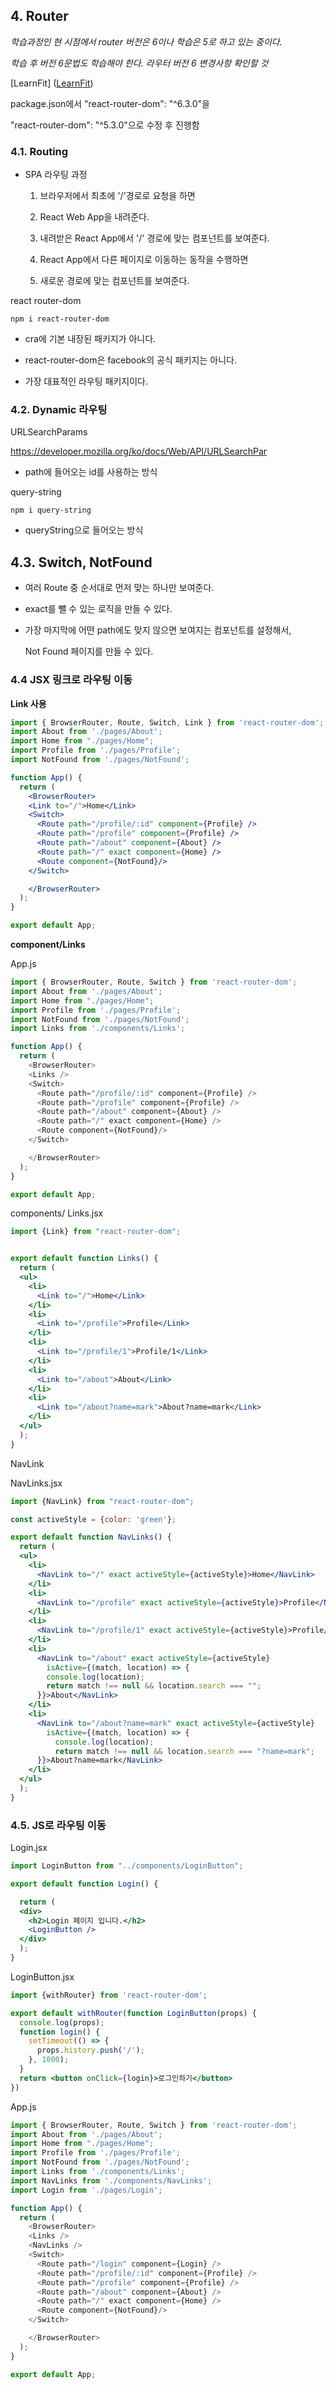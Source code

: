 ## 4. Router

*학습과정인 현 시점에서 router 버전은 6이나 학습은 5로 하고 있는 중이다.*

*학습 후 버전 6문법도 학습해야 한다.* *라우터 버전 6 변경사항 확인할 것*

[LearnFit] ([LearnFit](https://www.learnfit.ai/path/igGfnXzZMr))

package.json에서 "react-router-dom": "^6.3.0"을 

"react-router-dom": "^5.3.0"으로 수정 후 진행함

### 4.1. Routing

- SPA 라우팅 과정
  
  1. 브라우저에서 최초에 '/'경로로 요청을 하면
  
  2. React Web App을 내려준다.
  
  3. 내려받은 React App에서 '/' 경로에 맞는 컴포넌트를 보여준다.
  
  4. React App에서 다른 페이지로 이동하는 동작을 수행하면
  
  5. 새로운 경로에 맞는 컴포넌트를 보여준다.

react router-dom

```git
npm i react-router-dom
```

- cra에 기본 내장된 패키지가 아니다.

- react-router-dom은 facebook의 공식 패키지는 아니다.

- 가장 대표적인 라우팅 패키지이다.



### 4.2. Dynamic 라우팅

URLSearchParams

https://developer.mozilla.org/ko/docs/Web/API/URLSearchPar

- path에 들어오는 id를 사용하는 방식





query-string

```git
npm i query-string 
```

- queryString으로 들어오는 방식





## 4.3. Switch, NotFound

- 여러 Route 중 순서대로 먼저 맞는 하나만 보여준다.

- exact를 뺄 수 있는 로직을 만들 수 있다.

- 가장 마지막에 어떤 path에도 맞지 않으면 보여지는 컴포넌트를 설정해서,
  
  Not Found 페이지를 만들 수 있다.



### 4.4 JSX 링크로 라우팅 이동

**Link 사용**

```jsx
import { BrowserRouter, Route, Switch, Link } from 'react-router-dom';
import About from './pages/About';
import Home from "./pages/Home";
import Profile from './pages/Profile';
import NotFound from './pages/NotFound';

function App() {
  return (
    <BrowserRouter>
    <Link to="/">Home</Link>
    <Switch>
      <Route path="/profile/:id" component={Profile} />
      <Route path="/profile" component={Profile} />
      <Route path="/about" component={About} />
      <Route path="/" exact component={Home} />
      <Route component={NotFound}/>
    </Switch>

    </BrowserRouter>
  );
}

export default App;

```



**component/Links**

App.js

```js
import { BrowserRouter, Route, Switch } from 'react-router-dom';
import About from './pages/About';
import Home from "./pages/Home";
import Profile from './pages/Profile';
import NotFound from './pages/NotFound';
import Links from './components/Links';

function App() {
  return (
    <BrowserRouter>
    <Links />
    <Switch>
      <Route path="/profile/:id" component={Profile} />
      <Route path="/profile" component={Profile} />
      <Route path="/about" component={About} />
      <Route path="/" exact component={Home} />
      <Route component={NotFound}/>
    </Switch>

    </BrowserRouter>
  );
}

export default App;

```

components/ Links.jsx

```jsx
import {Link} from "react-router-dom";


export default function Links() {
  return (
  <ul>
    <li>
      <Link to="/">Home</Link>
    </li>
    <li>
      <Link to="/profile">Profile</Link>
    </li>
    <li>
      <Link to="/profile/1">Profile/1</Link>
    </li>
    <li>
      <Link to="/about">About</Link>
    </li>
    <li>
      <Link to="/about?name=mark">About?name=mark</Link>
    </li>
  </ul>
  );
}
```



NavLink

NavLinks.jsx

```jsx
import {NavLink} from "react-router-dom";

const activeStyle = {color: 'green'};

export default function NavLinks() {
  return (
  <ul>
    <li>
      <NavLink to="/" exact activeStyle={activeStyle}>Home</NavLink>
    </li>
    <li>
      <NavLink to="/profile" exact activeStyle={activeStyle}>Profile</NavLink>
    </li>
    <li>
      <NavLink to="/profile/1" exact activeStyle={activeStyle}>Profile/1</NavLink>
    </li>
    <li>
      <NavLink to="/about" exact activeStyle={activeStyle} 
        isActive={(match, location) => {
        console.log(location);
        return match !== null && location.search === "";
      }}>About</NavLink>
    </li>
    <li>
      <NavLink to="/about?name=mark" exact activeStyle={activeStyle}
        isActive={(match, location) => {
          console.log(location);
          return match !== null && location.search === "?name=mark";
      }}>About?name=mark</NavLink>
    </li>
  </ul>
  );
}
```





### 4.5. JS로 라우팅 이동

Login.jsx

```jsx
import LoginButton from "../components/LoginButton";

export default function Login() {

  return (
  <div>
    <h2>Login 페이지 입니다.</h2>
    <LoginButton />
  </div>
  );
}
```

LoginButton.jsx

```jsx
import {withRouter} from 'react-router-dom';

export default withRouter(function LoginButton(props) {
  console.log(props);
  function login() {
    setTimeout(() => {
      props.history.push('/');
    }, 1000);
  }
  return <button onClick={login}>로그인하기</button>
})
```

App.js

```js
import { BrowserRouter, Route, Switch } from 'react-router-dom';
import About from './pages/About';
import Home from "./pages/Home";
import Profile from './pages/Profile';
import NotFound from './pages/NotFound';
import Links from './components/Links';
import NavLinks from './components/NavLinks';
import Login from './pages/Login';

function App() {
  return (
    <BrowserRouter>
    <Links />
    <NavLinks />
    <Switch>
      <Route path="/login" component={Login} />
      <Route path="/profile/:id" component={Profile} />
      <Route path="/profile" component={Profile} />
      <Route path="/about" component={About} />
      <Route path="/" exact component={Home} />
      <Route component={NotFound}/>
    </Switch>

    </BrowserRouter>
  );
}

export default App;

```


